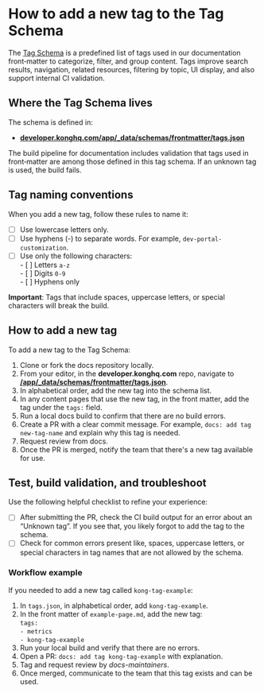 # How to add a new tag to the Tag Schema

The [Tag Schema](https://github.com/Kong/developer.konghq.com/blob/main/app/_data/schemas/frontmatter/tags.json) is a predefined list of tags used in our documentation front‑matter to categorize, filter, and group content. Tags improve search results, navigation, related resources, filtering by topic, UI display, and also support internal CI validation.

## Where the Tag Schema lives

The schema is defined in: 

* [**developer.konghq.com/app/_data/schemas/frontmatter/tags.json**](http://developer.konghq.com/app/_data/schemas/frontmatter/tags.json)  

The build pipeline for documentation includes validation that tags used in front‑matter are among those defined in this tag schema. If an unknown tag is used, the build fails.

## Tag naming conventions

When you add a new tag, follow these rules to name it:

- [ ] Use lowercase letters only.   
- [ ] Use hyphens (-) to separate words. For example, `dev-portal-customization`.  
- [ ] Use only the following characters:   
      - [ ] Letters `a‑z`  
      - [ ] Digits `0‑9`  
      - [ ] Hyphens only

**Important**: Tags that include spaces, uppercase letters, or special characters will break the build.

## How to add a new tag

To add a new tag to the Tag Schema:

1. Clone or fork the docs repository locally.  
2. From your editor, in the **developer.konghq.com** repo, navigate to [**/app/_data/schemas/frontmatter/tags.json**](http://developer.konghq.com/app/_data/schemas/frontmatter/tags.json).  
3. In alphabetical order, add the new tag into the schema list.  
4. In any content pages that use the new tag, in the front matter, add the tag under the `tags:` field.  
5. Run a local docs build to confirm that there are no build errors.  
6. Create a PR with a clear commit message. For example, `docs: add tag new-tag-name` and explain why this tag is needed.  
7. Request review from docs.  
8. Once the PR is merged, notify the team that there's a new tag available for use.

## Test, build validation, and troubleshoot

Use the following helpful checklist to refine your experience:

- [ ] After submitting the PR, check the CI build output for an error about an “Unknown tag”. If you see that, you likely forgot to add the tag to the schema.  
- [ ] Check for common errors present like, spaces, uppercase letters, or special characters in tag names that are not allowed by the schema.

### Workflow example

If you needed to add a new tag called `kong-tag-example`:

1. In `tags.json`, in alphabetical order, add `kong-tag-example`.  
2. In the front matter of `example‑page.md`, add the new tag:  
   `tags:`  
    `‑ metrics`  
    `‑ kong-tag-example`  
3. Run your local build and verify that there are no errors.  
4. Open a PR: `docs: add tag kong-tag-example` with explanation.  
5. Tag and request review by *docs-maintainers*.  
6. Once merged, communicate to the team that this tag exists and can be used.
